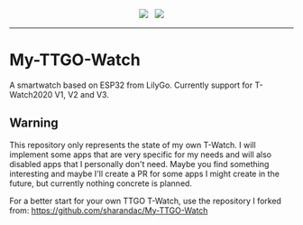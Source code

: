<p align="center">
<img src="https://img.shields.io/github/last-commit/d03n3rfr1tz3/TTGO.T-Watch.2020.svg?style=for-the-badge" />
&nbsp;
<img src="https://img.shields.io/github/license/d03n3rfr1tz3/TTGO.T-Watch.2020.svg?style=for-the-badge" />
</p>
<hr/>

# My-TTGO-Watch

A smartwatch based on ESP32 from LilyGo. Currently support for T-Watch2020 V1, V2 and V3.

## Warning

This repository only represents the state of my own T-Watch. I will implement some apps that are very specific for my needs and will also disabled apps that I personally don't need. Maybe you find something interesting and maybe I'll create a PR for some apps I might create in the future, but currently nothing concrete is planned.

For a better start for your own TTGO T-Watch, use the repository I forked from: https://github.com/sharandac/My-TTGO-Watch
